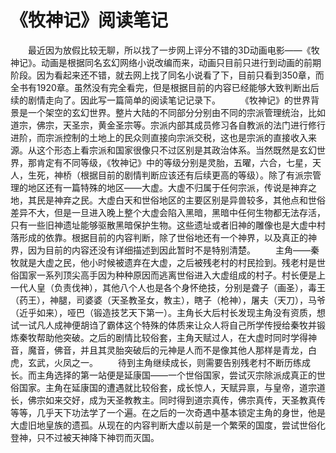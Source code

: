 # 《牧神记》阅读笔记
&emsp;&emsp;最近因为放假比较无聊，所以找了一步网上评分不错的3D动画电影——《牧神记》。动画是根据同名玄幻网络小说改编而来，动画只目前只进行到动画的前期阶段。因为看起来还不错，就去网上找了同名小说看了下，目前只看到350章，而全书有1920章。虽然没有完全看完，但是根据目前的内容已经能够大致判断出后续的剧情走向了。因此写一篇简单的阅读笔记记录下。
&emsp;&emsp;《牧神记》的世界背景是一个架空的玄幻世界。整片大陆的不同部分分别由不同的宗派管理统治，比如道宗，佛宗，天圣宗，黄金圣宗等。宗派内部其成员修习各自教派的法门进行修行进阶，而宗派控制的土地上的民众则直接向宗派交税，这也是宗派的直接收入来源。从这个形态上看宗派和国家很像只不过区别是其政治体系。当然既然是玄幻世界，那肯定有不同等级，《牧神记》中的等级分别是灵胎，五曜，六合，七星，天人，生死，神桥（根据目前的剧情判断应该还有后续更高的等级）。除了有派宗管理的地区还有一篇特殊的地区——大虚。大虚不归属于任何宗派，传说是神弃之地，其民是神弃之民。大虚白天和世俗地区的主要区别是异兽较多，其他点和世俗差异不大，但是一旦进入晚上整个大虚会陷入黑暗，黑暗中任何生物都无法存活，只有一些旧神遗址能够驱散黑暗保护生物。这些遗址或者旧神的雕像也是大虚中村落形成的依靠。根据目前的内容判断，除了世俗地还有一个神界，以及真正的神界，因为目前的内容还没有详细描述到因此暂时不是特别清楚。
&emsp;&emsp;主角——秦牧就是大虚之民，他小时候被遗弃在大虚，之后被残老村的村民捡到。残老村是世俗国家一系列顶尖高手因为种种原因而逃离世俗进入大虚组成的村子。村长便是上一代人皇（负责伐神），其他八个人也是各个身怀绝技，分别是聋子（画圣），毒王（药王），神腿，司婆婆（天圣教圣女，教主），瞎子（枪神），屠夫（天刀），马爷（近乎如来），哑巴（锻造技艺天下第一）。主角长大后村长发现主角没有资质，想试一试凡人成神便胡诌了霸体这个特殊的体质来让众人将自己所学传授给秦牧并锻炼秦牧帮助他突破。之后的剧情比较俗套，主角天赋过人，在大虚时同时学得神音，魔音，佛音，并且其灵胎突破后的元神是人而不是像其他人那样是青龙，白虎，玄武，火凤之一。
&emsp;&emsp;待到主角继续成长，则需要告别残老村不断历练成长。而主角选择的第一站便是延康国——一个世俗国家，尝试灭宗除派成真正的世俗国家。主角在延康国的遭遇就比较俗套，成长惊人，天赋异禀，与皇帝，道宗道长，佛宗如来交好，成为天圣教教主。同时得到道宗真传，佛宗真传，天圣教真传等等，几乎天下功法学了一个遍。在之后的一次奇遇中基本锁定主角的身世，他是大虚旧地皇族的遗孤。从现在的内容判断大虚以前是一个繁荣的国度，尝试世俗化登神，只不过被天神降下神罚而灭国。